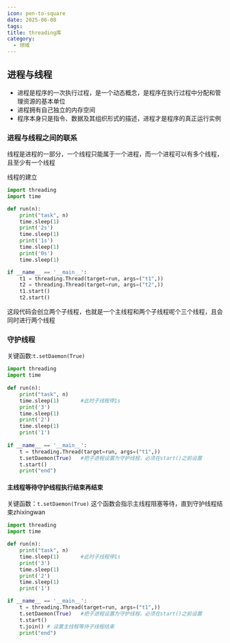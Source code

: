 ```yaml
---
icon: pen-to-square
date: 2025-06-08
tags: 
title: threading库
category:
  - 领域
---
```

## 进程与线程
- 进程是程序的一次执行过程，是一个动态概念，是程序在执行过程中分配和管理资源的基本单位
- 进程拥有自己独立的内存空间
- 程序本身只是指令、数据及其组织形式的描述，进程才是程序的真正运行实例
### 进程与线程之间的联系

线程是进程的一部分，一个线程只能属于一个进程，而一个进程可以有多个线程，且至少有一个线程

线程的建立
```python
import threading
import time

def run(n):
    print("task", n)
    time.sleep(1)
    print('2s')
    time.sleep(1)
    print('1s')
    time.sleep(1)
    print('0s')
    time.sleep(1)

if __name__ == '__main__':
    t1 = threading.Thread(target=run, args=("t1",))
    t2 = threading.Thread(target=run, args=("t2",))
    t1.start()
    t2.start()
```
这段代码会创立两个子线程，也就是一个主线程和两个子线程呢个三个线程，且会同时进行两个线程

### 守护线程
关键函数:`t.setDaemon(True)`
```python
import threading
import time
  
def run(n):
    print("task", n)
    time.sleep(1)       #此时子线程停1s
    print('3')
    time.sleep(1)
    print('2')
    time.sleep(1)
    print('1')
  
if __name__ == '__main__':
    t = threading.Thread(target=run, args=("t1",))
    t.setDaemon(True)   #把子进程设置为守护线程，必须在start()之前设置
    t.start()
    print("end")
```

#### 主线程等待守护线程执行结束再结束
关键函数：`t.setDaemon(True)`
这个函数会指示主线程阻塞等待，直到守护线程结束zhixingwan
```python
import threading
import time

def run(n):
    print("task", n)
    time.sleep(1)       #此时子线程停1s
    print('3')
    time.sleep(1)
    print('2')
    time.sleep(1)
    print('1')

if __name__ == '__main__':
    t = threading.Thread(target=run, args=("t1",))
    t.setDaemon(True)   #把子进程设置为守护线程，必须在start()之前设置
    t.start()
    t.join() # 设置主线程等待子线程结束
    print("end")
```
